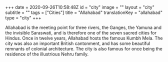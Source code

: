 +++
date = 2020-09-26T10:58:48Z
id = "city"
image = ""
layout = "city"
subtitle = ""
tags = ["Cities"]
title = "Allahabad"
translationKey = "allahabad"
type = "city"
+++

Allahabad is the meeting point for three rivers, the Ganges, the Yamuna and the invisible Saraswati, and is therefore one of the seven sacred cities for Hindus. Once in twelve years, Allahabad hosts the famous Kumbh Mela. The city was also an important British cantonment, and has some beautiful remnants of colonial architecture. The city is also famous for once being the residence of the illustrious Nehru family.